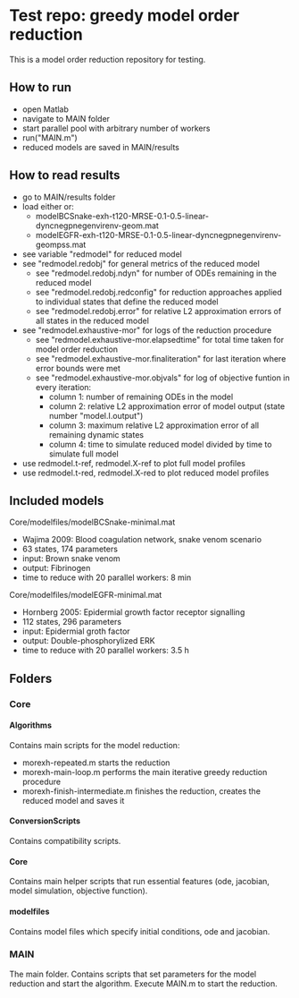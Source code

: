 # Test repo: greedy model order reduction

This is a model order reduction repository for testing.

## How to run

 - open Matlab
 - navigate to MAIN folder
 - start parallel pool with arbitrary number of workers
 - run("MAIN.m")
 - reduced models are saved in MAIN/results

## How to read results

 - go to MAIN/results folder
 - load either or:
   - modelBCSnake-exh-t120-MRSE-0.1-0.5-linear-dyncnegpnegenvirenv-geom.mat
   - modelEGFR-exh-t120-MRSE-0.1-0.5-linear-dyncnegpnegenvirenv-geompss.mat
 - see variable "redmodel" for reduced model
 - see "redmodel.redobj" for general metrics of the reduced model
   - see "redmodel.redobj.ndyn" for number of ODEs remaining in the reduced model
   - see "redmodel.redobj.redconfig" for reduction approaches applied to individual states that define the reduced model
   - see "redmodel.redobj.error" for relative L2 approximation errors of all states in the reduced model
 - see "redmodel.exhaustive-mor" for logs of the reduction procedure
   - see "redmodel.exhaustive-mor.elapsedtime" for total time taken for model order reduction
   - see "redmodel.exhaustive-mor.finaliteration" for last iteration where error bounds were met
   - see "redmodel.exhaustive-mor.objvals" for log of objective funtion in every iteration:
     - column 1: number of remaining ODEs in the model
	 - column 2: relative L2 approximation error of model output (state number "model.I.output")
	 - column 3: maximum relative L2 approximation error of all remaining dynamic states
	 - column 4: time to simulate reduced model divided by time to simulate full model
 - use redmodel.t-ref, redmodel.X-ref to plot full model profiles
 - use redmodel.t-red, redmodel.X-red to plot reduced model profiles

## Included models

Core/modelfiles/modelBCSnake-minimal.mat
 - Wajima 2009: Blood coagulation network, snake venom scenario
 - 63 states, 174 parameters
 - input: Brown snake venom
 - output: Fibrinogen
 - time to reduce with 20 parallel workers: 8 min

Core/modelfiles/modelEGFR-minimal.mat
 - Hornberg 2005: Epidermial growth factor receptor signalling
 - 112 states, 296 parameters
 - input: Epidermial groth factor
 - output: Double-phosphorylized ERK
 - time to reduce with 20 parallel workers: 3.5 h

## Folders

### Core

#### Algorithms

Contains main scripts for the model reduction:
 - morexh-repeated.m starts the reduction
 - morexh-main-loop.m performs the main iterative greedy reduction procedure
 - morexh-finish-intermediate.m finishes the reduction, creates the reduced model and saves it

#### ConversionScripts

Contains compatibility scripts.

#### Core

Contains main helper scripts that run essential features (ode, jacobian, model simulation, objective function).

#### modelfiles

Contains model files which specify initial conditions, ode and jacobian.

### MAIN

The main folder. Contains scripts that set parameters for the model reduction and start the algorithm. Execute MAIN.m to start the reduction.